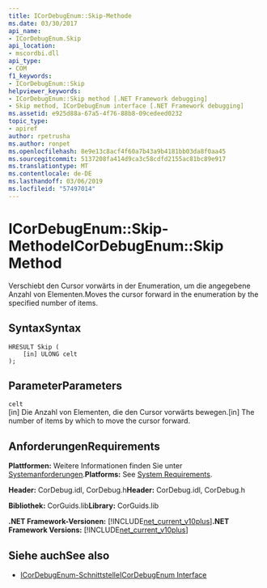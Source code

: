 ```yaml
---
title: ICorDebugEnum::Skip-Methode
ms.date: 03/30/2017
api_name:
- ICorDebugEnum.Skip
api_location:
- mscordbi.dll
api_type:
- COM
f1_keywords:
- ICorDebugEnum::Skip
helpviewer_keywords:
- ICorDebugEnum::Skip method [.NET Framework debugging]
- Skip method, ICorDebugEnum interface [.NET Framework debugging]
ms.assetid: e925d88a-67a5-4f76-88b8-09cedeed0232
topic_type:
- apiref
author: rpetrusha
ms.author: ronpet
ms.openlocfilehash: 8e9e13c8acf4f60a7b43a9b4181bb03da8f0aa45
ms.sourcegitcommit: 5137208fa414d9ca3c58cdfd2155ac81bc89e917
ms.translationtype: MT
ms.contentlocale: de-DE
ms.lasthandoff: 03/06/2019
ms.locfileid: "57497014"
---
```

# <a name="icordebugenumskip-method"></a><span data-ttu-id="aae57-102">ICorDebugEnum::Skip-Methode</span><span class="sxs-lookup"><span data-stu-id="aae57-102">ICorDebugEnum::Skip Method</span></span>
<span data-ttu-id="aae57-103">Verschiebt den Cursor vorwärts in der Enumeration, um die angegebene Anzahl von Elementen.</span><span class="sxs-lookup"><span data-stu-id="aae57-103">Moves the cursor forward in the enumeration by the specified number of items.</span></span>  
  
## <a name="syntax"></a><span data-ttu-id="aae57-104">Syntax</span><span class="sxs-lookup"><span data-stu-id="aae57-104">Syntax</span></span>  
  
```  
HRESULT Skip (  
    [in] ULONG celt  
);  
```  
  
## <a name="parameters"></a><span data-ttu-id="aae57-105">Parameter</span><span class="sxs-lookup"><span data-stu-id="aae57-105">Parameters</span></span>  
 `celt`  
 <span data-ttu-id="aae57-106">[in] Die Anzahl von Elementen, die den Cursor vorwärts bewegen.</span><span class="sxs-lookup"><span data-stu-id="aae57-106">[in] The number of items by which to move the cursor forward.</span></span>  
  
## <a name="requirements"></a><span data-ttu-id="aae57-107">Anforderungen</span><span class="sxs-lookup"><span data-stu-id="aae57-107">Requirements</span></span>  
 <span data-ttu-id="aae57-108">**Plattformen:** Weitere Informationen finden Sie unter [Systemanforderungen](../../../../docs/framework/get-started/system-requirements.md).</span><span class="sxs-lookup"><span data-stu-id="aae57-108">**Platforms:** See [System Requirements](../../../../docs/framework/get-started/system-requirements.md).</span></span>  
  
 <span data-ttu-id="aae57-109">**Header:** CorDebug.idl, CorDebug.h</span><span class="sxs-lookup"><span data-stu-id="aae57-109">**Header:** CorDebug.idl, CorDebug.h</span></span>  
  
 <span data-ttu-id="aae57-110">**Bibliothek:** CorGuids.lib</span><span class="sxs-lookup"><span data-stu-id="aae57-110">**Library:** CorGuids.lib</span></span>  
  
 <span data-ttu-id="aae57-111">**.NET Framework-Versionen:** [!INCLUDE[net_current_v10plus](../../../../includes/net-current-v10plus-md.md)]</span><span class="sxs-lookup"><span data-stu-id="aae57-111">**.NET Framework Versions:** [!INCLUDE[net_current_v10plus](../../../../includes/net-current-v10plus-md.md)]</span></span>  
  
## <a name="see-also"></a><span data-ttu-id="aae57-112">Siehe auch</span><span class="sxs-lookup"><span data-stu-id="aae57-112">See also</span></span>
- [<span data-ttu-id="aae57-113">ICorDebugEnum-Schnittstelle</span><span class="sxs-lookup"><span data-stu-id="aae57-113">ICorDebugEnum Interface</span></span>](../../../../docs/framework/unmanaged-api/debugging/icordebugenum-interface1.md)

